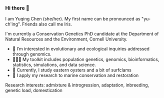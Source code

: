 ### Hi there 👋 

<!--
**yuqingc7/yuqingc7** is a ✨ _special_ ✨ repository because its `README.md` (this file) appears on your GitHub profile.

Here are some ideas to get you started:

- 🔭 I’m currently working on ...
- 🌱 I’m currently learning ...
- 👯 I’m looking to collaborate on ...
- 🤔 I’m looking for help with ...
- 💬 Ask me about ...
- 📫 How to reach me: ...
- 😄 Pronouns: ...
- ⚡ Fun fact: ...
-->

I am Yuqing Chen (she/her). My first name can be pronounced as "yu-ch'ing". Friends also call me Iris. 

I'm currently a Conservation Genetics PhD candidate at the Department of Natural Resources and the Environment, Cornell University. 
- 🧬 I’m interested in evolutionary and ecological inquiries addressed through genomics.
- 👩🏻‍💻 My toolkit includes population genetics, genomics, bioinformatics, statistics, simulations, and data science. 
- 🦪 Currently, I study eastern oysters and a bit of surfclams
- 🌊 I apply my research to marine conservation and restoration

Research interests: admixture & introgression, adaptation, inbreeding, genetic load, domestication

